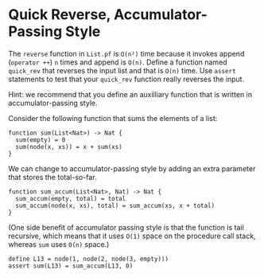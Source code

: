 
# Quick Reverse, Accumulator-Passing Style

The `reverse` function in `List.pf` is `O(n²)` time because it invokes
append (`operator ++`) `n` times and append is `O(n)`. Define a
function named `quick_rev` that reverses the input list and that is
`O(n)` time. Use `assert` statements to test that your `quick_rev`
function really reverses the input.

Hint: we recommend that you define an auxilliary function that is
written in accumulator-passing style.

Consider the following function that sums the elements of a list:

```{.deduce #sum_list}
function sum(List<Nat>) -> Nat {
  sum(empty) = 0
  sum(node(x, xs)) = x + sum(xs)
}
```

We can change to accumulator-passing style by adding an extra
parameter that stores the total-so-far.

```{.deduce #sum_accum}
function sum_accum(List<Nat>, Nat) -> Nat {
  sum_accum(empty, total) = total
  sum_accum(node(x, xs), total) = sum_accum(xs, x + total)
}
```

(One side benefit of accumulator passing style is that the function is
tail recursive, which means that it uses `O(1)` space on the procedure
call stack, whereas `sum` uses `O(n)` space.)

```{.deduce #sum_accum_test}
define L13 = node(1, node(2, node(3, empty)))
assert sum(L13) = sum_accum(L13, 0)
```





<!--
```{.deduce file=LabDeduceProg.pf}
import List
import Nat

<<sum_list>>
<<sum_accum>>
<<sum_accum_test>>

```
-->
